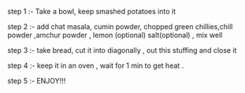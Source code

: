 step 1 :- Take a bowl, keep smashed potatoes into it

step 2 :- add chat masala, cumin powder, chopped green chillies,chill powder ,amchur powder , lemon (optional)
salt(optional) , mix well

step 3 :- take bread, cut it into diagonally , out this stuffing and close it

step 4 :- keep it in an oven , wait for 1 min to get heat .

step 5 :- ENJOY!!!
